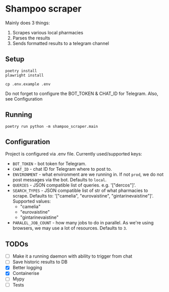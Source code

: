 # Shampoo scraper

Mainly does 3 things:
1) Scrapes various local pharmacies
2) Parses the results
3) Sends formatted results to a telegram channel

## Setup
```commandline
poetry install
plawright install
```

```commandline
cp .env.example .env
```
Do not forget to configure the BOT_TOKEN & CHAT_ID for Telegram. Also, see Configuration

## Running
```commandline
poetry run python -m shampoo_scraper.main
```

## Configuration
Project is configured via .env file. Currently used/supported keys:
* `BOT_TOKEN` - bot token for Telegram.
* `CHAT_ID` - chat ID for Telegram where to post to.
* `ENVIRONMENT` - what environment are we running in. If not `prod`, 
   we do not post messages via the bot. Defaults to `local`.
* `QUERIES` - JSON compatible list of queries. e.g. '["dercos"]'.
* `SEARCH_TYPES` - JSON compatible list of str of what pharmacies to scrape. 
   Defaults to: '["camelia", "eurovaistine", "gintarinevaistine"]'. Supported values:
  * "camelia"
  * "eurovaistine"
  * "gintarinevaistine"
* `PARALEL_JOB_COUNT` - how many jobs to do in parallel. As we're using browsers, we may
  use a lot of resources. Defaults to `3`.

## TODOs
- [ ] Make it a running daemon with ability to trigger from chat
- [ ] Save historic results to DB
- [x] Better logging
- [x] Containerise
- [ ] Mypy
- [ ] Tests

